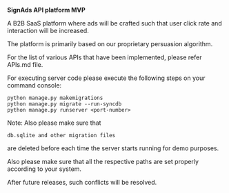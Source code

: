 **SignAds API platform MVP**

A B2B SaaS platform where ads will be crafted such that user click rate and interaction will be increased.

The platform is primarily based on our proprietary persuasion algorithm.

For the list of various APIs that have been implemented, please refer APIs.md file.

For executing server code please execute the following steps on your command console:

~~~
python manage.py makemigrations
python manage.py migrate --run-syncdb
python manage.py runserver <port-number>
~~~

Note: Also please make sure that 
~~~ 
db.sqlite and other migration files 
~~~ 
are deleted before each time the server starts running for demo purposes.

Also please make sure that all the respective paths are set properly according to your system.

After future releases, such conflicts will be resolved.